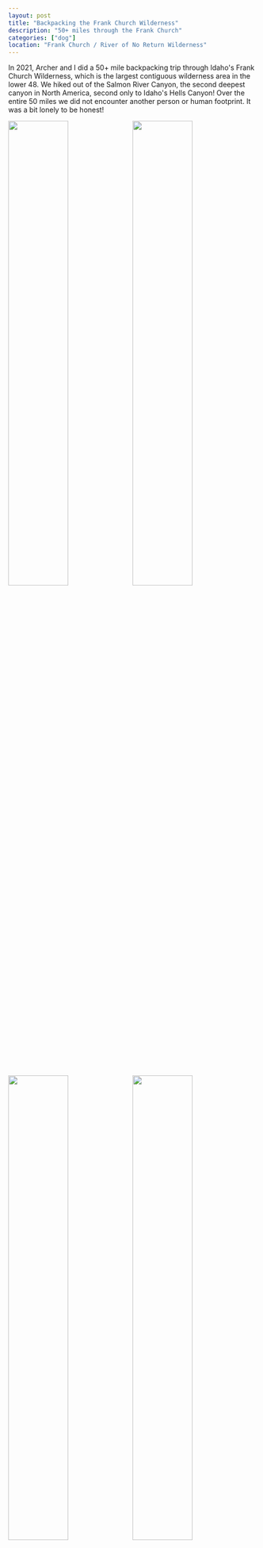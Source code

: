 ```yaml
---
layout: post
title: "Backpacking the Frank Church Wilderness"
description: "50+ miles through the Frank Church"
categories: ["dog"]
location: "Frank Church / River of No Return Wilderness"
---
```



In 2021, Archer and I did a 50+ mile backpacking trip through Idaho's Frank Church Wilderness, which is the largest contiguous wilderness area in the lower 48. We hiked out of the Salmon River Canyon, the second deepest canyon in North America, second only to Idaho's Hells Canyon! Over the entire 50 miles we did not encounter another person or human footprint. It was a bit lonely to be honest!

<p float="left">
  <img src="../../../../images/frankChurch_view.png" width="49%" />
  <img src="../../../../images/frankChurch_archer.png" width="49%" />
</p>

<p float="left">
 <img src="../../../../images/frankChurch_selfie.png" width="49%" /> 
 <img src="../../../../images/frankChurch_archerSitting.jpg" width="49%" />
</p>

<p float="left">
 <img src="../../../../images/frankChurch_archerStanding.jpg" width="49%" />
 <img src="../../../../images/frankChurch_SalmonRiver.jpg" width="49%" /> 
</p>